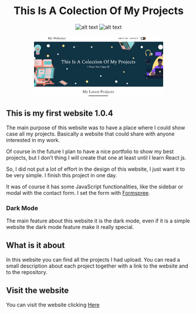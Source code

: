 
<div align="center">
<h1>This Is A Colection Of My Projects </h1>
  
![alt text](https://img.shields.io/badge/My%20first%20website-1.0.4-yellow)  ![alt text](https://img.shields.io/badge/Made%20by-Max-brightgreen)
</div>

<p align="center">
<img src="https://github.com/maxrpark/myfirstwebsite1.0.4/blob/main/website-img/myfirstwebsite1.0.4.jpg" width="70%" align="center">
<p>

## This is my first website 1.0.4

The main purpose of this website was to have a place where I could show case all my projects. Basically a website that could share with anyone interested in my work.

Of course in the future I plan to have a nice portfolio to show my best projects, but I don’t thing I will create that one at least until I learn React js.

So, I did not put a lot of effort in the design of this website, I just want it to be very simple. I finish this project in one day.

It was of course it has some JavaScript functionalities, like the sidebar or modal with the contact form.
I set the form with [Formspree](https://formspree.io/). 

### Dark Mode
The main feature about this website it is the dark mode, even if it is a simple website the dark mode feature make it really special.

## What is it about
In this website you can find all the projects I had upload. You can read a small description about each project together with a link to the website and to the repository. 

## Visit the website
You can visit the website clicking [Here](https://myfirstwebsite1-0-4.netlify.app/)
